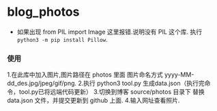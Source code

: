 # blog_photos


* 如果出现 from PIL import Image 这里报错.说明没有 PIL 这个库. 执行 `python3 -m pip install Pillow`.

### 使用
1.在此库中加入图片,图片路径在 photos 里面 图片命名方式 yyyy-MM-dd_des.jpg/jpeg/gif/png.
2.执行 python3 tool.py 生成data.json（执行完命令，tool.py已将远端代码更新）
3.切换到博客 source/photos 目录下 替换 data.json 文件，并提交更新到 github 上面.
4.输入网址查看照片.
